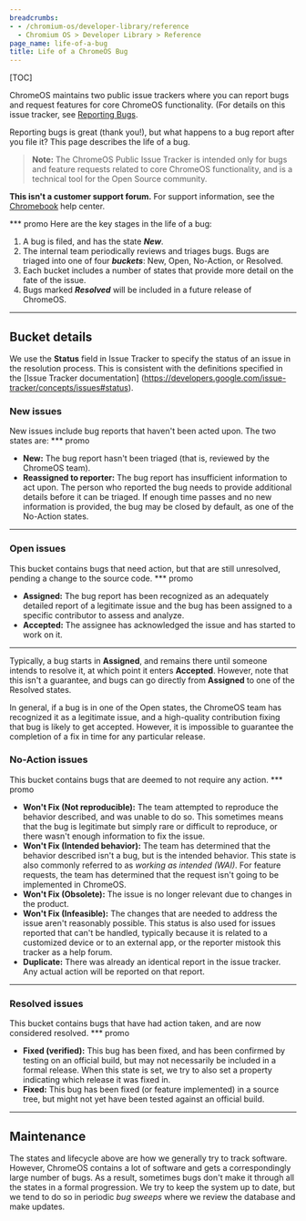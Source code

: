 ```yaml
---
breadcrumbs:
- - /chromium-os/developer-library/reference
  - Chromium OS > Developer Library > Reference
page_name: life-of-a-bug
title: Life of a ChromeOS Bug
---
```


[TOC]

ChromeOS maintains two public issue trackers where you can report bugs and
request features for core ChromeOS functionality. (For details on this issue
tracker, see [Reporting Bugs].

Reporting bugs is great (thank you!), but what happens to a bug report after
you file it? This page describes the life of a bug.

>**Note:** The ChromeOS Public Issue Tracker is intended only for bugs and
feature requests related to core ChromeOS functionality, and is a technical
tool for the Open Source community.

**This isn't a customer support forum.** For support information, see the
[Chromebook](https://support.google.com/chromebook) help center.

*** promo
Here are the key stages in the life of a bug:

1.  A bug is filed, and has the state **_New_**.
2.  The internal team periodically reviews and triages bugs. Bugs are triaged
into one of four **_buckets_**: New, Open, No-Action, or Resolved.
1.  Each bucket includes a number of states that provide more detail on the
fate of the issue.
1.  Bugs marked **_Resolved_** will be included in a future release of ChromeOS.
***

## Bucket details

We use the **Status** field in Issue Tracker to specify the status of an issue
in the resolution process. This is consistent with the definitions specified
in the [Issue Tracker documentation]
(https://developers.google.com/issue-tracker/concepts/issues#status).

### New issues

New issues include bug reports that haven't been acted upon. The two states
are:
*** promo
*   **New:** The bug report hasn't been triaged (that is, reviewed by the
ChromeOS team).
*   **Reassigned to reporter:** The bug report has insufficient information
to act upon. The person who reported the bug needs to provide additional
details before it can be triaged. If enough time passes and no new
information is provided, the bug may be closed by default, as one of the
No-Action states.
***
### Open issues

This bucket contains bugs that need action, but that are still unresolved,
pending a change to the source code.
*** promo
*   **Assigned:** The bug report has been recognized as an adequately detailed
report of a legitimate issue and the bug has been assigned to a specific
contributor to assess and analyze.
*   **Accepted:** The assignee has acknowledged the issue and has started to
work on it.
***
Typically, a bug starts in **Assigned**, and remains there until someone
intends to resolve it, at which point it enters **Accepted**. However, note
that this isn't a guarantee, and bugs can go directly from **Assigned** to
one of the Resolved states.

In general, if a bug is in one of the Open states, the ChromeOS team has
recognized it as a legitimate issue, and a high-quality contribution fixing
that bug is likely to get accepted. However, it is impossible to guarantee
the completion of a fix in time for any particular release.

### No-Action issues

This bucket contains bugs that are deemed to not require any action.
*** promo
*   **Won't Fix (Not reproducible):** The team attempted to reproduce the
behavior described, and was unable to do so. This sometimes means that the
bug is legitimate but simply rare or difficult to reproduce, or there wasn't
enough information to fix the issue.
*   **Won't Fix (Intended behavior):** The team has determined that the
behavior described isn't a bug, but is the intended behavior. This state is
also commonly referred to as _working as intended (WAI)_. For feature
requests, the team has determined that the request isn't going to be
implemented in ChromeOS.
*   **Won't Fix (Obsolete):** The issue is no longer relevant due to changes
in the product.
*   **Won't Fix (Infeasible):** The changes that are needed to address the
issue aren't reasonably possible. This status is also used for issues reported
that can't be handled, typically because it is related to a customized device
or to an external app, or the reporter mistook this tracker as a help forum.
*   **Duplicate:** There was already an identical report in the issue tracker.
Any actual action will be reported on that report.
***
### Resolved issues

This bucket contains bugs that have had action taken, and are now considered
resolved.
*** promo
*   **Fixed (verified):** This bug has been fixed, and has been confirmed by
testing on an official build, but may not necessarily be included in a formal
release. When this state is set, we try to also set a property indicating
which release it was fixed in.
*   **Fixed:** This bug has been fixed (or feature implemented) in a source
tree, but might not yet have been tested against an official build.
***
## Maintenance

The states and lifecycle above are how we generally try to track software.
However, ChromeOS contains a lot of software and gets a correspondingly large
number of bugs. As a result, sometimes bugs don't make it through all the
states in a formal progression. We try to keep the system up to date, but we
tend to do so in periodic _bug sweeps_ where we review the database and make
updates.

[Reporting Bugs]: reporting_bugs.md
